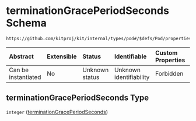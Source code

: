 # terminationGracePeriodSeconds Schema

```txt
https://github.com/kitproj/kit/internal/types/pod#/$defs/Pod/properties/terminationGracePeriodSeconds
```



| Abstract            | Extensible | Status         | Identifiable            | Custom Properties | Additional Properties | Access Restrictions | Defined In                                                            |
| :------------------ | :--------- | :------------- | :---------------------- | :---------------- | :-------------------- | :------------------ | :-------------------------------------------------------------------- |
| Can be instantiated | No         | Unknown status | Unknown identifiability | Forbidden         | Allowed               | none                | [pod.schema.json\*](../../out/pod.schema.json "open original schema") |

## terminationGracePeriodSeconds Type

`integer` ([terminationGracePeriodSeconds](pod-defs-pod-properties-terminationgraceperiodseconds.md))
